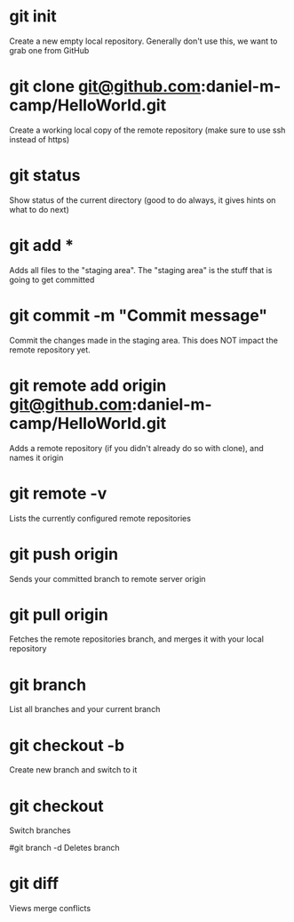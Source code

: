 # git init
Create a new empty local repository.  Generally don't use this, we want to grab one from GitHub

# git clone git@github.com:daniel-m-camp/HelloWorld.git
Create a working local copy of the remote repository (make sure to use ssh instead of https)

# git status
Show status of the current directory (good to do always, it gives hints on what to do next)

# git add *
Adds all files to the "staging area".  The "staging area" is the stuff that is going to get committed

# git commit -m "Commit message"
Commit the changes made in the staging area.  This does NOT impact the remote repository yet.

# git remote add origin git@github.com:daniel-m-camp/HelloWorld.git
Adds a remote repository (if you didn't already do so with clone), and names it origin

# git remote -v
Lists the currently configured remote repositories

# git push origin <branchname>
Sends your committed branch to remote server origin

# git pull origin
Fetches the remote repositories branch, and merges it with your local repository

# git branch
List all branches and your current branch

# git checkout -b <branchname>
Create new branch and switch to it

# git checkout <branchname>
Switch branches

#git branch -d <branchname>
Deletes branch

# git diff
Views merge conflicts
